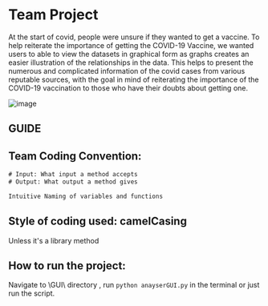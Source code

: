 # Team Project 

At the start of covid, people were unsure if they wanted to get a vaccine. To help reiterate the importance of getting the COVID-19 Vaccine, we wanted users to able to view the datasets in graphical form as graphs creates an easier illustration of the relationships in the data. This helps to present the numerous and complicated information of the covid cases from various reputable sources, with the goal in mind of reiterating the importance of the COVID-19 vaccination to those who have their doubts about getting one.

![image](https://user-images.githubusercontent.com/90232209/196624852-603b2591-c653-494a-908d-26857d339635.png)


## GUIDE

## Team Coding Convention:

  ```tex
  # Input: What input a method accepts
  # Output: What output a method gives
  
  Intuitive Naming of variables and functions
  ```

## <b>Style of coding used:</b> camelCasing

Unless it's a library method

## How to run the project:

Navigate to \GUI\ directory , run ```python anayserGUI.py``` in the terminal or just run the script.

